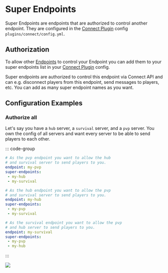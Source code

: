 # Super Endpoints

Super Endpoints are endpoints that are authorized to control another endpoint.
They are configured in the [Connect Plugin](/guide/connectors/plugin) config `plugins/connect/config.yml`.

## Authorization

To allow other [Endpoints](/guide/#connect-endpoints) to control your Endpoint you can add them to your
super endpoints list in your [Connect Plugin](/guide/connectors/plugin) config.

Super endpoints are authorized to control this endpoint via Connect API and can e.g. disconnect players from this endpoint,
send messages to players, etc. You can add as many super endpoint names as you want.

## Configuration Examples

### Authorize all

Let's say you have a `hub` server, a `survival` server, and a `pvp` server.
You own the config of all servers and want every server to be able to send players to each other.

::: code-group
```yaml [PvP Endpoint]
# As the pvp endpoint you want to allow the hub 
# and survival server to send players to you.
endpoint: my-pvp
super-endpoints:
 - my-hub
 - my-survival
```

```yaml [Hub Endpoint]
# As the hub endpoint you want to allow the pvp 
# and survival server to send players to you.
endpoint: my-hub
super-endpoints:
 - my-pvp
 - my-survival
```
```yaml [Survival Endpoint]
# As the survival endpoint you want to allow the pvp
# and hub server to send players to you.
endpoint: my-survival
super-endpoints:
 - my-pvp
 - my-hub
```
:::

![](https://mermaid.ink/svg/pako:eNqFkV1PwyAUhv8KObttk7kP64hZQst655Vemd7gYCsZFEKhWrf9d3F2ThPNLkj4eJ6Tw3n3sDZcAIatY7ZG-VPVINT6Xgmk-7QNrpMdU2gjlcKj2xWdFmUS353ZCTy6KQkl-fmcvkruazyxb79q1OFl0MuCTmf0opdZPh-Pr-i2s4NOFllWzC_63WRGFqu_9c81yPdpujyQ4Gvj5LtoDz__dQWLrQ_E9yD-xSABLZxmksdh7k89gK-FFhXguOXM7SqommPkWPDmsW_WgL0LIoFgOfOCShYz0IA3TLXxVnDpjXv4SucUUgKWNc_GnJnjB1LOlmk)
